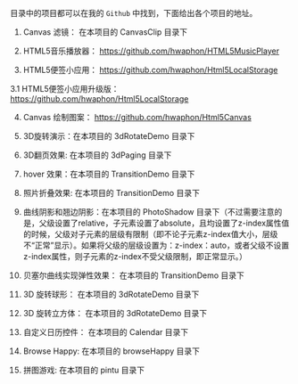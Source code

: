 目录中的项目都可以在我的 `Github` 中找到，下面给出各个项目的地址。

1. Canvas 滤镜： 在本项目的 CanvasClip 目录下

2. HTML5音乐播放器： https://github.com/hwaphon/HTML5MusicPlayer

3. HTML5便签小应用： https://github.com/hwaphon/Html5LocalStorage

3.1 HTML5便签小应用升级版： https://github.com/hwaphon/Html5LocalStorage

4. Canvas 绘制图案： https://github.com/hwaphon/Html5Canvas

5. 3D旋转演示：在本项目的 3dRotateDemo 目录下

6. 3D翻页效果: 在本项目的 3dPaging 目录下

7. hover 效果：在本项目的 TransitionDemo 目录下

8. 照片折叠效果: 在本项目的 TransitionDemo 目录下

9. 曲线阴影和翘边阴影：在本项目的 PhotoShadow 目录下（不过需要注意的是，父级设置了relative，子元素设置了absolute，且均设置了z-index属性值的时候，父级对子元素的层级有限制（即不论子元素z-index值大小，层级不“正常”显示）。如果将父级的层级设置为：z-index：auto，或者父级不设置z-index属性，则子元素的z-index不受父级限制，即正常显示。）

10. 贝塞尔曲线实现弹性效果： 在本项目的 TransitionDemo 目录下

11. 3D 旋转球形： 在本项目的 3dRotateDemo 目录下

12. 3D 旋转立方体： 在本项目的 3dRotateDemo 目录下

13. 自定义日历控件： 在本项目的 Calendar 目录下

14. Browse Happy: 在本项目的 browseHappy 目录下

15. 拼图游戏: 在本项目的 pintu 目录下
